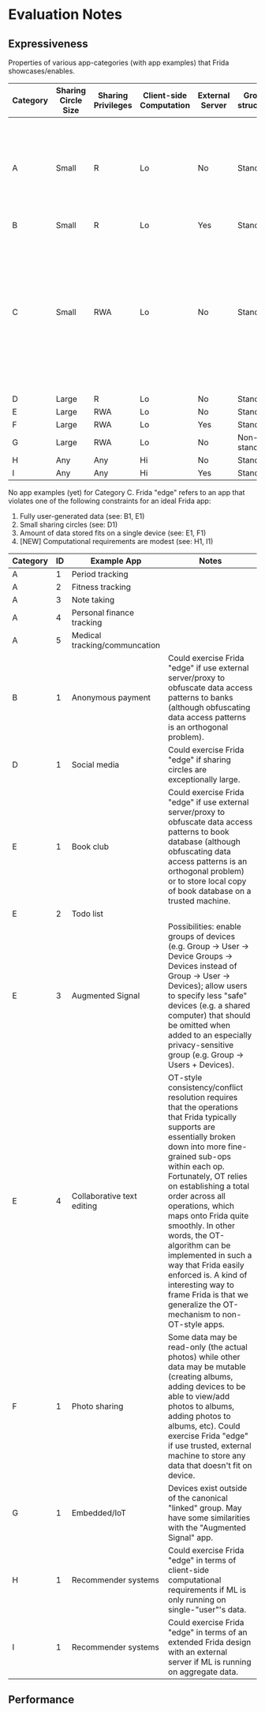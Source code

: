 # Evaluation Notes

## Expressiveness

Properties of various app-categories (with app examples) that Frida showcases/enables.

| Category | Sharing Circle Size | Sharing Privileges | Client-side Computation | External Server | Group structure | Notes |
| --- | --- | --- | --- | --- | --- | --- |
| A | Small | R | Lo | No | Standard | Want to show that the privacy reqs for disjoint users (those that largely don't share data) are the same as those for users that do share data. |
| B | Small | R | Lo | Yes | Standard |  |
| C | Small | RWA | Lo | No | Standard | Maybe not necessary/useful if already have category w larger sharing circles that requires the same sharing privs (larger sharing circles are a superset of smaller sharing circles, and RWA privs are a superset of R privs). |
| D | Large | R | Lo | No | Standard |  |
| E | Large | RWA | Lo | No | Standard |  |
| F | Large | RWA | Lo | Yes | Standard |  |
| G | Large | RWA | Lo | No | Non-standard |  |
| H | Any | Any | Hi | No | Standard |  |
| I | Any | Any | Hi | Yes | Standard |  |

No app examples (yet) for Category C. Frida "edge" refers to an app that violates one of the following constraints for an ideal Frida app:
1. Fully user-generated data (see: B1, E1)
1. Small sharing circles (see: D1)
1. Amount of data stored fits on a single device (see: E1, F1)
1. [NEW] Computational requirements are modest (see: H1, I1)

| Category | ID | Example App | Notes |
| --- | --- | --- | --- |
| A | 1 | Period tracking |  |
| A | 2 | Fitness tracking |  |
| A | 3 | Note taking |  |
| A | 4 | Personal finance tracking |  |
| A | 5 | Medical tracking/communcation |  |
| B | 1 | Anonymous payment | Could exercise Frida "edge" if use external server/proxy to obfuscate data access patterns to banks (although obfuscating data access patterns is an orthogonal problem). |
| D | 1 | Social media | Could exercise Frida "edge" if sharing circles are exceptionally large. |
| E | 1 | Book club | Could exercise Frida "edge" if use external server/proxy to obfuscate data access patterns to book database (although obfuscating data access patterns is an orthogonal problem) or to store local copy of book database on a trusted machine. |
| E | 2 | Todo list |  |
| E | 3 | Augmented Signal | Possibilities: enable groups of devices (e.g. Group -> User -> Device Groups -> Devices instead of Group -> User -> Devices); allow users to specify less "safe" devices (e.g. a shared computer) that should be omitted when added to an especially privacy-sensitive group (e.g. Group -> Users + Devices). |
| E | 4 | Collaborative text editing | OT-style consistency/conflict resolution requires that the operations that Frida typically supports are essentially broken down into more fine-grained sub-ops within each op. Fortunately, OT relies on establishing a total order across all operations, which maps onto Frida quite smoothly. In other words, the OT-algorithm can be implemented in such a way that Frida easily enforced is. A kind of interesting way to frame Frida is that we generalize the OT-mechanism to non-OT-style apps. |
| F | 1 | Photo sharing | Some data may be read-only (the actual photos) while other data may be mutable (creating albums, adding devices to be able to view/add photos to albums, adding photos to albums, etc). Could exercise Frida "edge" if use trusted, external machine to store any data that doesn't fit on device. |
| G | 1 | Embedded/IoT | Devices exist outside of the canonical "linked" group. May have some similarities with the "Augmented Signal" app. |
| H | 1 | Recommender systems | Could exercise Frida "edge" in terms of client-side computational requirements if ML is only running on single-"user"'s data. |
| I | 1 | Recommender systems | Could exercise Frida "edge" in terms of an extended Frida design with an external server if ML is running on aggregate data. |

## Performance
